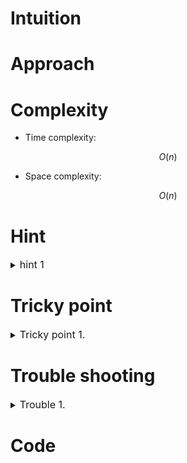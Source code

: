 # Intuition
<!-- Describe your first thoughts on how to solve this problem. -->

# Approach
<!-- Describe your approach to solving the problem. -->

# Complexity
- Time complexity:
<!-- Add your time complexity here, e.g. $$O(n)$$ -->
$$ O(n) $$

- Space complexity:
<!-- Add your space complexity here, e.g. $$O(n)$$ -->
$$ O(n) $$

# Hint

<details>
<summary> <font size="3"> hint 1 </font> </summary>
<div markdown="1">

 contents

</div>
</details>

# Tricky point

<details>
<summary> <font size="3"> Tricky point 1. </font> </summary>
<div markdown="1">

 contents

</div>
</details>

# Trouble shooting

<details>
<summary> <font size="3"> Trouble 1. </font> </summary>
<div markdown="1">

 contents

</div>
</details>

# Code
```cpp []

```
